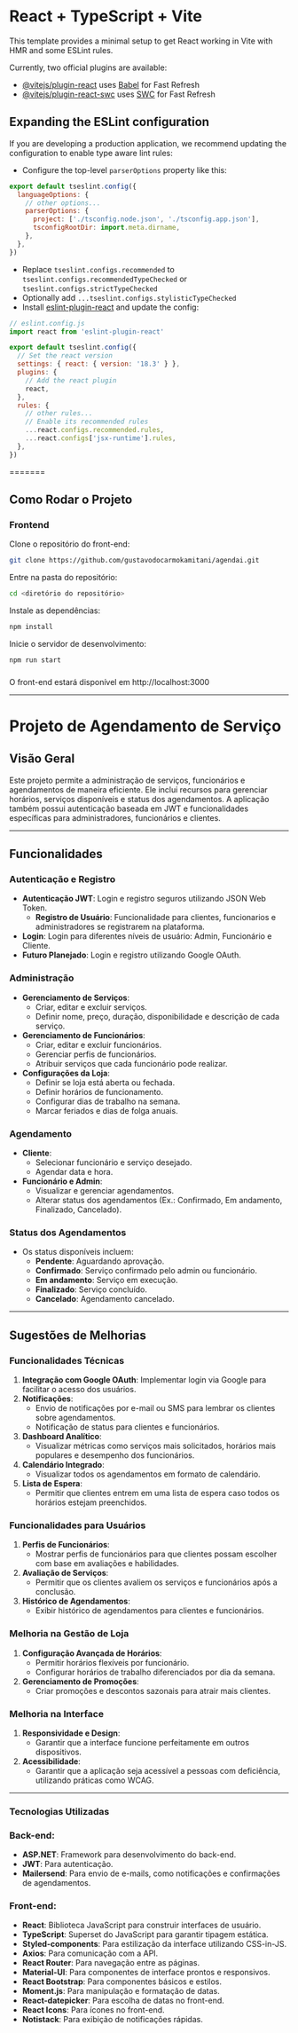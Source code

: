 # React + TypeScript + Vite

This template provides a minimal setup to get React working in Vite with HMR and some ESLint rules.

Currently, two official plugins are available:

- [@vitejs/plugin-react](https://github.com/vitejs/vite-plugin-react/blob/main/packages/plugin-react/README.md) uses [Babel](https://babeljs.io/) for Fast Refresh
- [@vitejs/plugin-react-swc](https://github.com/vitejs/vite-plugin-react-swc) uses [SWC](https://swc.rs/) for Fast Refresh

## Expanding the ESLint configuration

If you are developing a production application, we recommend updating the configuration to enable type aware lint rules:

- Configure the top-level `parserOptions` property like this:

```js
export default tseslint.config({
  languageOptions: {
    // other options...
    parserOptions: {
      project: ['./tsconfig.node.json', './tsconfig.app.json'],
      tsconfigRootDir: import.meta.dirname,
    },
  },
})
```

- Replace `tseslint.configs.recommended` to `tseslint.configs.recommendedTypeChecked` or `tseslint.configs.strictTypeChecked`
- Optionally add `...tseslint.configs.stylisticTypeChecked`
- Install [eslint-plugin-react](https://github.com/jsx-eslint/eslint-plugin-react) and update the config:

```js
// eslint.config.js
import react from 'eslint-plugin-react'

export default tseslint.config({
  // Set the react version
  settings: { react: { version: '18.3' } },
  plugins: {
    // Add the react plugin
    react,
  },
  rules: {
    // other rules...
    // Enable its recommended rules
    ...react.configs.recommended.rules,
    ...react.configs['jsx-runtime'].rules,
  },
})
```
=======
## Como Rodar o Projeto

### Frontend

Clone o repositório do front-end:
```bash
git clone https://github.com/gustavodocarmokamitani/agendai.git

```
Entre na pasta do repositório:
```bash
cd <diretório do repositório>
```

Instale as dependências:
```bash
npm install
```

Inicie o servidor de desenvolvimento:
```bash
npm run start
```
### 
O front-end estará disponível em http://localhost:3000

---

# Projeto de Agendamento de Serviço
## Visão Geral

Este projeto permite a administração de serviços, funcionários e agendamentos de maneira eficiente. Ele inclui recursos para gerenciar horários, serviços disponíveis e status dos agendamentos. A aplicação também possui autenticação baseada em JWT e funcionalidades específicas para administradores, funcionários e clientes.

---

## Funcionalidades

### Autenticação e Registro

- **Autenticação JWT**: Login e registro seguros utilizando JSON Web Token.
    - **Registro de Usuário**: Funcionalidade para clientes, funcionarios e administradores se registrarem na plataforma.
- **Login**: Login para diferentes níveis de usuário: Admin, Funcionário e Cliente.
- **Futuro Planejado**: Login e registro utilizando Google OAuth.

### Administração

- **Gerenciamento de Serviços**:
    - Criar, editar e excluir serviços.
    - Definir nome, preço, duração, disponibilidade e descrição de cada serviço.
- **Gerenciamento de Funcionários**:
    - Criar, editar e excluir funcionários.
    - Gerenciar perfis de funcionários.
    - Atribuir serviços que cada funcionário pode realizar.
- **Configurações da Loja**:
    - Definir se loja está aberta ou fechada.
    - Definir horários de funcionamento.
    - Configurar dias de trabalho na semana.
    - Marcar feriados e dias de folga anuais.

### Agendamento

- **Cliente**:
    - Selecionar funcionário e serviço desejado.
    - Agendar data e hora.
- **Funcionário e Admin**:
    - Visualizar e gerenciar agendamentos.
    - Alterar status dos agendamentos (Ex.: Confirmado, Em andamento, Finalizado, Cancelado).

### Status dos Agendamentos

- Os status disponíveis incluem:
    - **Pendente**: Aguardando aprovação.
    - **Confirmado**: Serviço confirmado pelo admin ou funcionário.
    - **Em andamento**: Serviço em execução.
    - **Finalizado**: Serviço concluído.
    - **Cancelado**: Agendamento cancelado.

---

## Sugestões de Melhorias

### Funcionalidades Técnicas

1. **Integração com Google OAuth**: Implementar login via Google para facilitar o acesso dos usuários.
2. **Notificações**:
    - Envio de notificações por e-mail ou SMS para lembrar os clientes sobre agendamentos.
    - Notificação de status para clientes e funcionários.
3. **Dashboard Analítico**:
    - Visualizar métricas como serviços mais solicitados, horários mais populares e desempenho dos funcionários.
4. **Calendário Integrado**:
    - Visualizar todos os agendamentos em formato de calendário.
5. **Lista de Espera**:
    - Permitir que clientes entrem em uma lista de espera caso todos os horários estejam preenchidos.

### Funcionalidades para Usuários

1. **Perfis de Funcionários**:
    - Mostrar perfis de funcionários para que clientes possam escolher com base em avaliações e habilidades.
2. **Avaliação de Serviços**:
    - Permitir que os clientes avaliem os serviços e funcionários após a conclusão.
3. **Histórico de Agendamentos**:
    - Exibir histórico de agendamentos para clientes e funcionários.

### Melhoria na Gestão de Loja

1. **Configuração Avançada de Horários**:
    - Permitir horários flexíveis por funcionário.
    - Configurar horários de trabalho diferenciados por dia da semana.
2. **Gerenciamento de Promoções**:
    - Criar promoções e descontos sazonais para atrair mais clientes.

### Melhoria na Interface

1. **Responsividade e Design**:
    - Garantir que a interface funcione perfeitamente em outros dispositivos.
2. **Acessibilidade**:
    - Garantir que a aplicação seja acessível a pessoas com deficiência, utilizando práticas como WCAG.

---

### Tecnologias Utilizadas

### **Back-end**:

- **ASP.NET**: Framework para desenvolvimento do back-end.
- **JWT**: Para autenticação.
- **Mailersend**: Para envio de e-mails, como notificações e confirmações de agendamentos.

### **Front-end**:

- **React**: Biblioteca JavaScript para construir interfaces de usuário.
- **TypeScript**: Superset do JavaScript para garantir tipagem estática.
- **Styled-components**: Para estilização da interface utilizando CSS-in-JS.
- **Axios**: Para comunicação com a API.
- **React Router**: Para navegação entre as páginas.
- **Material-UI**: Para componentes de interface prontos e responsivos.
- **React Bootstrap**: Para componentes básicos e estilos.
- **Moment.js**: Para manipulação e formatação de datas.
- **React-datepicker**: Para escolha de datas no front-end.
- **React Icons**: Para ícones no front-end.
- **Notistack**: Para exibição de notificações rápidas.
